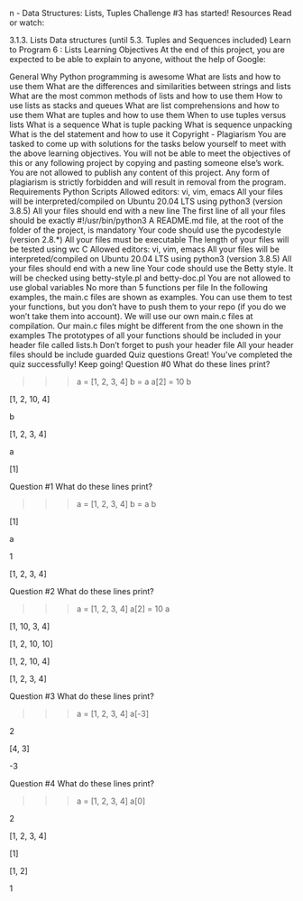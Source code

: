 
n - Data Structures: Lists, Tuples
Challenge #3 has started!
Resources
Read or watch:

3.1.3. Lists
Data structures (until 5.3. Tuples and Sequences included)
Learn to Program 6 : Lists
Learning Objectives
At the end of this project, you are expected to be able to explain to anyone, without the help of Google:

General
Why Python programming is awesome
What are lists and how to use them
What are the differences and similarities between strings and lists
What are the most common methods of lists and how to use them
How to use lists as stacks and queues
What are list comprehensions and how to use them
What are tuples and how to use them
When to use tuples versus lists
What is a sequence
What is tuple packing
What is sequence unpacking
What is the del statement and how to use it
Copyright - Plagiarism
You are tasked to come up with solutions for the tasks below yourself to meet with the above learning objectives.
You will not be able to meet the objectives of this or any following project by copying and pasting someone else’s work.
You are not allowed to publish any content of this project.
Any form of plagiarism is strictly forbidden and will result in removal from the program.
Requirements
Python Scripts
Allowed editors: vi, vim, emacs
All your files will be interpreted/compiled on Ubuntu 20.04 LTS using python3 (version 3.8.5)
All your files should end with a new line
The first line of all your files should be exactly #!/usr/bin/python3
A README.md file, at the root of the folder of the project, is mandatory
Your code should use the pycodestyle (version 2.8.*)
All your files must be executable
The length of your files will be tested using wc
C
Allowed editors: vi, vim, emacs
All your files will be interpreted/compiled on Ubuntu 20.04 LTS using python3 (version 3.8.5)
All your files should end with a new line
Your code should use the Betty style. It will be checked using betty-style.pl and betty-doc.pl
You are not allowed to use global variables
No more than 5 functions per file
In the following examples, the main.c files are shown as examples. You can use them to test your functions, but you don’t have to push them to your repo (if you do we won’t take them into account). We will use our own main.c files at compilation. Our main.c files might be different from the one shown in the examples
The prototypes of all your functions should be included in your header file called lists.h
Don’t forget to push your header file
All your header files should be include guarded
Quiz questions
Great! You've completed the quiz successfully! Keep going!
Question #0
What do these lines print?

>>> a = [1, 2, 3, 4]
>>> b = a
>>> a[2] = 10
>>> b

[1, 2, 10, 4]


b


[1, 2, 3, 4]


a


[1]

Question #1
What do these lines print?

>>> a = [1, 2, 3, 4]
>>> b = a
>>> b

[1]


a


1


[1, 2, 3, 4]

Question #2
What do these lines print?

>>> a = [1, 2, 3, 4]
>>> a[2] = 10
>>> a

[1, 10, 3, 4]


[1, 2, 10, 10]


[1, 2, 10, 4]


[1, 2, 3, 4]

Question #3
What do these lines print?

>>> a = [1, 2, 3, 4]
>>> a[-3]

2


[4, 3]


-3

Question #4
What do these lines print?

>>> a = [1, 2, 3, 4]
>>> a[0]

2


[1, 2, 3, 4]


[1]


[1, 2]


1

